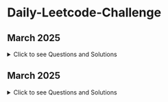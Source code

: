 # Daily-Leetcode-Challenge
## March 2025
<details>
<summary>Click to see Questions and Solutions</summary>

| Date | Problem | Difficulty | Solution Link |
|------|---------|------------|---------------|
| 2025-03-01 | [2460. Apply operations to an array](https://leetcode.com/problems/apply-operations-to-an-array/) | Easy | [Solution](.March/2460apply_operations_to_an_array.java) |
| 2025-03-02 | [2570. Merge_two_2D_array_by_summing_values](https://leetcode.com/problems/merge-two-2d-arrays-by-summing-values/) | Easy | [Solution](.March/2570_merge_two_2D_array_by_summing_values.java) |
| 2025-03-03 | [2161. Partition Array According to Given Pivot](https://leetcode.com/problems/partition-array-according-to-given-pivot/) | Medium | [Solution](.March/2161partition_array_according_to_given_pivot.java) |
| 2025-03-04 | [1780. Check if Number is a Sum of Powers of Three](https://leetcode.com/problems/check-if-number-is-a-sum-of-powers-of-three/) | Medium | [Solution](.March/1780chek_if_number_is_sum_of_powers_of_three.java) |
| 2025-03-05 | [2579. Count Total Number of Colored Cells](https://leetcode.com/problems/count-total-number-of-colored-cells/) | Medium | [Solution](.March/2579count_total_number_of_colored_cells.java) |
| 2025-03-06 | [2965. Find Missing and Repeated Values](https://leetcode.com/problems/find-missing-and-repeated-values/) | Easy | [Solution](.March/2965Find_Missing_and_Repeated_Values.java) |
| 2025-03-07 | [2523. Closest Prime Numbers in Range](https://leetcode.com/problems/closest-prime-numbers-in-range/) | Medium | [Solution](.March/2523Closest_Prime_Numbers_in_Range.java) |
| 2025-03-08 | [2379. Minimum Recolors to Get K Consecutive Black Blocks](https://leetcode.com/problems/minimum-recolors-to-get-k-consecutive-black-blocks/) | Easy | [Solution](.March/2379Minimum_Recolors_to_Get_K_Consecutive_Black_Blocks.java) |
| 2025-03-09 | [3208. Alternating Groups II](https://leetcode.com/problems/alternating-groups-ii/) | Medium | [Solution](.March/3208Alternating_Groups_II.java) |
| 2025-03-10 | [3306. Count of Substrings Containing Every Vowel and K Consonants II](https://leetcode.com/problems/count-of-substrings-containing-every-vowel-and-k-consonants-ii/) | Medium | [Solution](.March/3306Count_of_Substrings_Containing_Every_Vowel_and_K_Consonants_II.java) |
| 2025-03-11 | [1358. Number of Substrings Containing All Three Characters](https://leetcode.com/problems/number-of-substrings-containing-all-three-characters/) | Medium | [Solution](.March/1358Number_of_Substrings_Containing_All_Three_Characters.java) |
| 2025-03-12 | [2529. Maximum Count of Positive Integer and Negative Integer](https://leetcode.com/problems/maximum-count-of-positive-integer-and-negative-integer/) | Easy | [Solution](.March/2529Maximum_Count_of_Positive_Integer_and_Negative_Integer.java) |
| 2025-03-13 | [3356. Zero Array Transformation II](https://leetcode.com/problems/zero-array-transformation-ii/) | Medium | [Solution](.March/3356Zero_Array_Transformation_II.java) |
| 2025-03-14 | [2226. Maximum Candies Allocated to K Children](https://leetcode.com/problems/maximum-candies-allocated-to-k-children/) | Medium | [Solution](.March/2226Maximum_Candies_Allocated_to_K_Children.java) |
| 2025-03-15 | [2560. House Robber IV](https://leetcode.com/problems/house-robber-iv/) | Medium | [Solution](./2560House_Robber_IV.java) |
| 2025-03-16 | [2594. Minimum Time to Repair Cars](https://leetcode.com/problems/minimum-time-to-repair-cars/) | Medium | [Solution](.March/2594Minimum_Time_to_Repair_Cars.java) |
| 2025-03-17 | [2206. Divide Array Into Equal Pairs](https://leetcode.com/problems/divide-array-into-equal-pairs/) | Easy | [Solution](.March/2206Divide_Array_Into_Equal_Pairs.java) |
| 2025-03-18 | [2401. Longest Nice Subarray](https://leetcode.com/problems/longest-nice-subarray/) | Medium | [Solution](.March/2401Longest_Nice_Subarray.java) |















</details>

## March 2025
<details>
<summary>Click to see Questions and Solutions</summary>

| Date | Problem | Difficulty | Solution Link |
|------|---------|------------|---------------|
| 2025-04-06 | [368. Largest Divisible Subset](https://leetcode.com/problems/largest-divisible-subset/) | Medium | [Solution](./April/368Largest_Divisible_Subset.java) |


</details>
